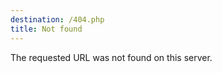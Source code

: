 ```yaml
---
destination: /404.php
title: Not found
---
```

The requested URL <code><?php echo $_SERVER['REQUEST_URI'] ?></code> was not found on this server.
